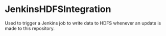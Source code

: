 # JenkinsHDFSIntegration
Used to trigger a Jenkins job to write data to HDFS whenever an update is made to this repository.

